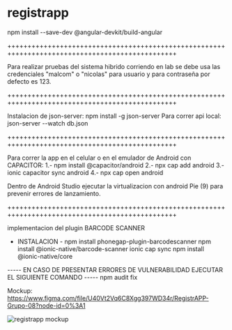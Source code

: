 # registrapp

npm install --save-dev @angular-devkit/build-angular

++++++++++++++++++++++++++++++++++++++++++++++++++++++++++++++++++++++++++++++++++++++++++++++++

Para realizar pruebas del sistema hibrido corriendo en lab se debe usa las credenciales "malcom" o "nicolas" para usuario y para contraseña por defecto es 123.

++++++++++++++++++++++++++++++++++++++++++++++++++++++++++++++++++++++++++++++++++++++++++++++++

Instalacion de json-server: npm install -g json-server
Para correr api local: json-server --watch db.json

++++++++++++++++++++++++++++++++++++++++++++++++++++++++++++++++++++++++++++++++++++++++++++++++

Para correr la app en el celular o en el emulador de Android con CAPACITOR:
1.- npm install @capacitor/android
2.- npx cap add android
3.- ionic capacitor sync android
4.- npx cap open android

Dentro de Android Studio ejecutar la virtualizacion con android Pie (9) para prevenir errores de lanzamiento.

++++++++++++++++++++++++++++++++++++++++++++++++++++++++++++++++++++++++++++++++++++++++++++++++

implementacion del plugin BARCODE SCANNER

- INSTALACION -
npm install phonegap-plugin-barcodescanner
npm install @ionic-native/barcode-scanner
ionic cap sync
npm install @ionic-native/core

----- EN CASO DE PRESENTAR ERRORES DE VULNERABILIDAD EJECUTAR EL SIGUIENTE COMANDO -----
npm audit fix

Mockup:
https://www.figma.com/file/U40Vt2Vq6C8Xgg397WD34r/RegistrAPP-Grupo-08?node-id=0%3A1

![registrapp mockup](https://user-images.githubusercontent.com/54687324/133321996-93ce7989-757c-4ed3-88e2-95f1271e10d0.png)
